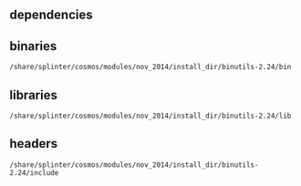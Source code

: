 ## dependencies

## binaries

	/share/splinter/cosmos/modules/nov_2014/install_dir/binutils-2.24/bin

## libraries

	/share/splinter/cosmos/modules/nov_2014/install_dir/binutils-2.24/lib

## headers

	/share/splinter/cosmos/modules/nov_2014/install_dir/binutils-2.24/include
